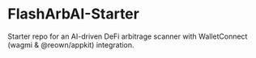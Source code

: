 # FlashArbAI-Starter
Starter repo for an AI-driven DeFi arbitrage scanner with WalletConnect (wagmi &amp; @reown/appkit) integration.
